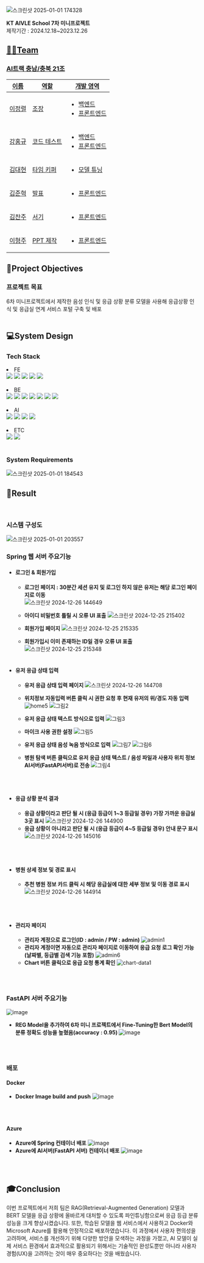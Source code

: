 
![스크린샷 2025-01-01 174328](https://github.com/user-attachments/assets/3b2f0506-136c-4a51-ac93-96d09a2013e2)

**KT AIVLE School 7차 미니프로젝트**
<br>
제작기간 : 2024.12.18~2023.12.26

## <u>👨‍🔧Team
 ### AI트랙 충남/충북 21조
<table>
    <thead>
        <tr>
            <th>이름</th>
            <th>역할</th>
            <th>개발 영역</th>
        </tr>
    </thead>
    <tbody>
      <tr>
            <td>이정렬</td>
            <td>  
                조장
            </td>
            <td>
              <ul>
                  <li>백엔드</li>
                  <li>프론트엔드</li>
              </ul>
            </td>
        </tr>
        <tr>
            <td>강홍규</td>
            <td>  
                코드 테스트
            </td>
            <td>
              <ul>
                  <li>백엔드</li>
                  <li>프론트엔드</li>
              </ul>
            </td>
        </tr>
        <tr>
            <td>김대현</td>
            <td>  
                타임 키퍼
            </td>
            <td>
              <ul>
                  <li>모델 튜닝</li>
              </ul>
            </td>
        </tr>
        <tr>
            <td>김준혁</td>
            <td>  
                 발표
            </td>
            <td>
              <ul>
                  <li>프론트엔드</li>
              </ul>
            </td>
        </tr>
        <tr>
          <td>김찬주</td>
            <td>  
                 서기
            </td>
            <td>
              <ul>
                  <li>프론트엔드</li>
              </ul>
            </td>
        </tr>
        <tr>
          <td>이형주</td>
            <td>  
                PPT 제작
            </td>
            <td>
              <ul>
                  <li>프론트엔드</li>
              </ul>
            </td>
        </tr>
    </tbody>
</table>


## </u> 🧐Project Objectives
<h3>프로젝트 목표</h3>
6차 미니프로젝트에서 제작한 음성 인식 및 응급 상황 분류 모델을 사용해 응급상황 인식 및 응급실 연계 서비스 포털 구축 및 배포 

  <br>
  <br>
  
## 💻System Design

<h3> Tech Stack </h3>
<li>FE</li>
<div align="left">
  <img src="https://img.shields.io/badge/html5-E34F26?style=flat&logo=html5&logoColor=white" />
  <img src="https://img.shields.io/badge/css3-1572B6?style=flat&logo=css3&logoColor=white" />
  <img src="https://img.shields.io/badge/javascript-F7DF1E?style=flat&logo=javascript&logoColor=white" />
  <img src="https://img.shields.io/badge/Bootstrap-7952B3?style=flat&logo=bootstrap&logoColor=white" />
  <img src="https://img.shields.io/badge/NaverMaps-03C75A?style=flat&logo=naver&logoColor=white" />
</div>
<br>

<li>BE</li>
<div align="left">
  <img src="https://img.shields.io/badge/Java-007396?style=flat&logo=Conda-Forge&logoColor=white" />
  <img src="https://img.shields.io/badge/Spring-6DB33F?style=flat&logo=Spring&logoColor=white" />
	<img src="https://img.shields.io/badge/Gradle-02303A?style=flat&logo=gradle&logoColor=white" />
  <img src="https://img.shields.io/badge/Intellij%20IDE-000000?style=flat&logo=intellijidea&logoColor=white" />
	<img src="https://img.shields.io/badge/Tomcat-F8DC75?style=flat&logo=ApacheTomcat&logoColor=white" />
  <img src="https://img.shields.io/badge/FastAPI-009688?style=flat&logo=fastapi&logoColor=white" />
  <img src="https://img.shields.io/badge/SQLite-003B57?style=flat&logo=sqlite&logoColor=white" />
  </div>
  <br>
  
<li>AI</li>
<div align="left">
  <img src="https://img.shields.io/badge/Python-007396?style=flat&logo=python&logoColor=white" />
  <img src="https://img.shields.io/badge/Keras-D00000?style=flat&logo=keras&logoColor=white" />
  <img src="https://img.shields.io/badge/OpenAI-412991?style=flat&logo=openai&logoColor=white" />
  <img src="https://img.shields.io/badge/pandas-150458?style=flat&logo=pandas&logoColor=white"/>
</div>
<br>
<li>ETC</li>
<div align="left">
	  <img src="https://img.shields.io/badge/GitHub-181717?style=flat&logo=GitHub&logoColor=white" />
    <img src="https://img.shields.io/badge/Docker-2496ED?style=flat&logo=docker&logoColor=white" />
</div>
<br>

### System Requirements

![스크린샷 2025-01-01 184543](https://github.com/user-attachments/assets/23a450b2-529c-47c2-acdc-92d90c764547)


## 📲Result

<br>

   ### 시스템 구성도
![스크린샷 2025-01-01 203557](https://github.com/user-attachments/assets/7f64e0e4-c0fc-4859-b3ce-d82a98c72c87)


  ### Spring 웹 서버 주요기능
   - #### 로그인 & 회원가입 
      - <b>로그인 페이지 : 30분간 세션 유지 및 로그인 하지 않은 유저는 해당 로그인 페이지로 이동</b><br>
      ![스크린샷 2024-12-26 144649](https://github.com/user-attachments/assets/cf92958b-91de-413b-b6d7-ba346e05d7fe)
	<br>
      - <b>아이디 비밀번호 틀릴 시 오류 UI 표출</b>
	![스크린샷 2024-12-25 215402](https://github.com/user-attachments/assets/ad551afd-d280-4140-8a46-6e3c38d0d267)

      - <b>회원가입 페이지</b>
	![스크린샷 2024-12-25 215335](https://github.com/user-attachments/assets/7e5f2f06-ee33-4327-b618-829a242d8efb)

      - <b>회원가입시 이미 존재하는 ID일 경우 오류 UI 표출</b>
 	![스크린샷 2024-12-25 215348](https://github.com/user-attachments/assets/24b33e0a-3df3-4973-bd8b-c54223d8aafa)
<br><br>
 - #### 유저 응급 상태 입력
      - <b>유저 응급 상태 입력 페이지</b>
	![스크린샷 2024-12-26 144708](https://github.com/user-attachments/assets/0597bacb-595c-4a04-87f0-190350bfa99e)

      - <b>위치정보 자동입력 버튼 클릭 시 권한 요청 후 현재 유저의 위/경도 자동 입력</b>
	![home5](https://github.com/user-attachments/assets/977b52e5-c180-4ff8-bcbe-8eee2bbaf85d)
	![그림2](https://github.com/user-attachments/assets/7d1271c9-6ef7-47cb-88f6-4ca46b397a9b)

      - <b>유저 응급 상태 텍스트 방식으로 입력</b>
	![그림3](https://github.com/user-attachments/assets/27c65e4d-f671-49ed-911c-3ca2d637bfce)


      - <b>마이크 사용 권한 설정</b>
	![그림5](https://github.com/user-attachments/assets/a24da623-acce-4f4c-a690-d13e3be708ff)

      - <b>유저 응급 상태 음성 녹음 방식으로 입력</b>
	![그림7](https://github.com/user-attachments/assets/a71b2894-d577-4a3a-be10-c14cd31f50f4)
	![그림6](https://github.com/user-attachments/assets/37509186-27e3-4891-b521-462c80b92ab7)

      - <b>병원 탐색 버튼 클릭으로 유저 응급 상태 텍스트 / 음성 파일과 사용자 위치 정보 AI서버(FastAPI서버)로 전송</b>
	![그림4](https://github.com/user-attachments/assets/1864a329-8513-4ff5-90d1-91416148dc16)
	

<br><br>
 - #### 응급 상황 분석 결과
      - <b>응급 상황이라고 판단 될 시 (응급 등급이 1~3 등급일 경우) 가장 가까운 응급실 3곳 표시</b>
      	![스크린샷 2024-12-26 144900](https://github.com/user-attachments/assets/0ade8e47-7b73-4785-af4d-5d73d838d1f3)
      - <b>응급 상황이 아니라고 판단 될 시 (응급 등급이 4~5 등급일 경우) 안내 문구 표시</b>
	![스크린샷 2024-12-26 145016](https://github.com/user-attachments/assets/0f203d1a-1c1c-4c37-a071-6f6c37ff3c73)

<br><br>
- #### 병원 상세 정보 및 경로 표시
	- <b>추천 병원 정보 카드 클릭 시 해당 응급실에 대한 세부 정보 및 이동 경로 표시</b>
	![스크린샷 2024-12-26 144914](https://github.com/user-attachments/assets/7a3b7719-482f-4e27-a384-2df27bbcec94)



<br><br>
  - #### 관리자 페이지
	- <b>관리자 계정으로 로그인(ID : admin / PW : admin)</b>
	![admin1](https://github.com/user-attachments/assets/0c313e20-b1bd-4f37-b4d6-9e0215c9fd43)
	- <b>관리자 계정이면 자동으로 관리자 페이지로 이동하여 응급 요청 로그 확인 가능(날짜별, 등급별 검색 기능 포함)</b>
	![admin6](https://github.com/user-attachments/assets/1cf6e49d-f90c-4f02-9f8a-1fa6228da138)
	- <b>Chart 버튼 클릭으로 응급 요청 통계 확인</b>
	![chart-data1](https://github.com/user-attachments/assets/58f39f73-2467-46f0-90e7-d594208e5067)



<br><br>
### FastAPI 서버 주요기능
![image](https://github.com/user-attachments/assets/b31e5363-f4f0-4acd-9287-7dc03065691c)
<br>
- <b>REG Model을 추가하여 6차 미니 프로젝트에서 Fine-Tuning한 Bert Model의 분류 정확도 성능을 높혔음(accuracy : 0.95) </b>
  ![image](https://github.com/user-attachments/assets/d5b75e1d-fda5-4088-8c8b-6fb2f7129f43)


      
<br><br>
  ### 배포
#### Docker
   - <b>Docker Image build and push</b>
	![image](https://github.com/user-attachments/assets/15d554c0-cb17-4022-9a19-46fb7310b361)


<br><br>
#### Azure
   - <b>Azure에 Spring 컨테이너 배포</b>
     ![image](https://github.com/user-attachments/assets/4b3c5ae7-a0bc-44b8-94c3-a0d87d21d33d)
- <b>Azure에 AI서버(FastAPI 서버) 컨테이너 배포</b>
![image](https://github.com/user-attachments/assets/252d7b85-0094-449b-b4e3-3f7e014877f7)

<br><br>

  ## 🎓Conclusion
이번 프로젝트에서 저희 팀은 RAG(Retrieval-Augmented Generation) 모델과 BERT 모델을 응급 상황에 올바르게 대처할 수 있도록 파인튜닝함으로써 응급 등급 분류 성능을 크게 향상시켰습니다. 또한, 학습된 모델을 웹 서비스에서 사용하고 Docker와 Microsoft Azure를 활용해 안정적으로 배포하였습니다. 이 과정에서 사용자 편의성을 고려하며, 서비스를 개선하기 위해 다양한 방안을 모색하는 과정을 가졌고, AI 모델이 실제 서비스 환경에서 효과적으로 활용되기 위해서는 기술적인 완성도뿐만 아니라 사용자 경험(UX)을 고려하는 것이 매우 중요하다는 것을 배웠습니다.

<br><br>
